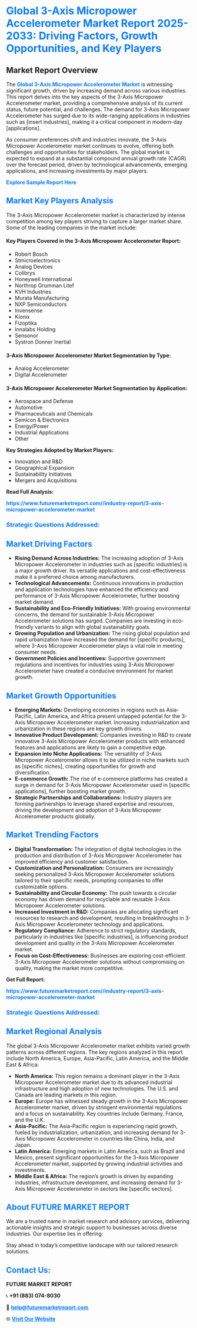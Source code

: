 <h1 style="color: #007BFF;">Global 3-Axis Micropower Accelerometer Market Report 2025-2033: Driving Factors, Growth Opportunities, and Key Players</h1>

<section id="overview">
<h2>Market Report Overview</h2>
<p>The <a href="https://www.futuremarketreport.com//industry-report/3-axis-micropower-accelerometer-market" style="color: #007BFF; text-decoration: none;"><strong>Global 3-Axis Micropower Accelerometer Market</strong></a> is witnessing significant growth, driven by increasing demand across various industries. This report delves into the key aspects of the 3-Axis Micropower Accelerometer market, providing a comprehensive analysis of its current status, future potential, and challenges. The demand for 3-Axis Micropower Accelerometer has surged due to its wide-ranging applications in industries such as [insert industries], making it a critical component in modern-day [applications].</p>
<p>As consumer preferences shift and industries innovate, the 3-Axis Micropower Accelerometer market continues to evolve, offering both challenges and opportunities for stakeholders. The global market is expected to expand at a substantial compound annual growth rate (CAGR) over the forecast period, driven by technological advancements, emerging applications, and increasing investments by major players.</p>
</section>

<section id="overview">
<p><a href="https://www.futuremarketreport.com//request-sample/reportId=83789" style="color: #007BFF; text-decoration: none;"><strong>Explore Sample Report Here</strong></a></p>
</section>

<section id="key-players">
<h2 style="color: #007BFF;">Market Key Players Analysis</h2>
<p>The 3-Axis Micropower Accelerometer market is characterized by intense competition among key players striving to capture a larger market share. Some of the leading companies in the market include:</p>
<h4>Key Players Covered in the 3-Axis Micropower Accelerometer Report:</h4>
<ul><li>Robert Bosch</li><li>Stmicroelectronics</li><li>Analog Devices</li><li>Colibrys</li><li>Honeywell International</li><li>Northrop Grumman Litef</li><li>KVH Industries</li><li>Murata Manufacturing</li><li>NXP Semiconductors</li><li>Invensense</li><li>Kionix</li><li>Fizoptika</li><li>Innalabs Holding</li><li>Sensonor</li><li>Systron Donner Inertial</li></ul>
<h4>3-Axis Micropower Accelerometer Market Segmentation by Type:</h4>
<ul><li>Analog Accelerometer</li><li>Digital Accelerometer</li></ul>

<h4>3-Axis Micropower Accelerometer Market Segmentation by Application:</h4>
<ul><li>Aerospace and Defense</li><li>Automotive</li><li>Pharmaceuticals and Chemicals</li><li>Semicon &amp; Electronics</li><li>Energy/Power</li><li>Industrial Applications</li><li>Other</li></ul>
<p><strong>Key Strategies Adopted by Market Players:</strong></p>
<ul>
<li>Innovation and R&D</li>
<li>Geographical Expansion</li>
<li>Sustainability Initiatives</li>
<li>Mergers and Acquisitions</li>
</ul>
</section>

<section>
<p><strong>Read Full Analysis: </strong></p><a href="https://www.futuremarketreport.com//industry-report/3-axis-micropower-accelerometer-market" style="color: #007BFF; text-decoration: none;"><strong>https://www.futuremarketreport.com//industry-report/3-axis-micropower-accelerometer-market</strong></a>
<h3 style="color: #007BFF;">Strategic Questions Addressed:</h3>
</section>

<section id="driving-factors">
<h2 style="color: #007BFF;">Market Driving Factors</h2>
<ul>
<li><strong>Rising Demand Across Industries:</strong> The increasing adoption of 3-Axis Micropower Accelerometer in industries such as [specific industries] is a major growth driver. Its versatile applications and cost-effectiveness make it a preferred choice among manufacturers.</li>
<li><strong>Technological Advancements:</strong> Continuous innovations in production and application technologies have enhanced the efficiency and performance of 3-Axis Micropower Accelerometer, further boosting market demand.</li>
<li><strong>Sustainability and Eco-Friendly Initiatives:</strong> With growing environmental concerns, the demand for sustainable 3-Axis Micropower Accelerometer solutions has surged. Companies are investing in eco-friendly variants to align with global sustainability goals.</li>
<li><strong>Growing Population and Urbanization:</strong> The rising global population and rapid urbanization have increased the demand for [specific products], where 3-Axis Micropower Accelerometer plays a vital role in meeting consumer needs.</li>
<li><strong>Government Policies and Incentives:</strong> Supportive government regulations and incentives for industries using 3-Axis Micropower Accelerometer have created a conducive environment for market growth.</li>
</ul>
</section>

<section id="growth-opportunities">
<h2 style="color: #007BFF;">Market Growth Opportunities</h2>
<ul>
<li><strong>Emerging Markets:</strong> Developing economies in regions such as Asia-Pacific, Latin America, and Africa present untapped potential for the 3-Axis Micropower Accelerometer market. Increasing industrialization and urbanization in these regions are key growth drivers.</li>
<li><strong>Innovative Product Development:</strong> Companies investing in R&D to create innovative 3-Axis Micropower Accelerometer products with enhanced features and applications are likely to gain a competitive edge.</li>
<li><strong>Expansion into Niche Applications:</strong> The versatility of 3-Axis Micropower Accelerometer allows it to be utilized in niche markets such as [specific niches], creating opportunities for growth and diversification.</li>
<li><strong>E-commerce Growth:</strong> The rise of e-commerce platforms has created a surge in demand for 3-Axis Micropower Accelerometer used in [specific applications], further boosting market growth.</li>
<li><strong>Strategic Partnerships and Collaborations:</strong> Industry players are forming partnerships to leverage shared expertise and resources, driving the development and adoption of 3-Axis Micropower Accelerometer products globally.</li>
</ul>
</section>

<section id="trending-factors">
<h2 style="color: #007BFF;">Market Trending Factors</h2>
<ul>
<li><strong>Digital Transformation:</strong> The integration of digital technologies in the production and distribution of 3-Axis Micropower Accelerometer has improved efficiency and customer satisfaction.</li>
<li><strong>Customization and Personalization:</strong> Consumers are increasingly seeking personalized 3-Axis Micropower Accelerometer solutions tailored to their specific needs, prompting companies to offer customizable options.</li>
<li><strong>Sustainability and Circular Economy:</strong> The push towards a circular economy has driven demand for recyclable and reusable 3-Axis Micropower Accelerometer solutions.</li>
<li><strong>Increased Investment in R&D:</strong> Companies are allocating significant resources to research and development, resulting in breakthroughs in 3-Axis Micropower Accelerometer technology and applications.</li>
<li><strong>Regulatory Compliance:</strong> Adherence to strict regulatory standards, particularly in industries like [specific industries], is influencing product development and quality in the 3-Axis Micropower Accelerometer market.</li>
<li><strong>Focus on Cost-Effectiveness:</strong> Businesses are exploring cost-efficient 3-Axis Micropower Accelerometer solutions without compromising on quality, making the market more competitive.</li>
</ul>
</section>

<section>
<p><strong>Get Full Report: </strong></p><a href="https://www.futuremarketreport.com//industry-report/3-axis-micropower-accelerometer-market" style="color: #007BFF; text-decoration: none;"><strong>https://www.futuremarketreport.com//industry-report/3-axis-micropower-accelerometer-market</strong></a>
<h3 style="color: #007BFF;">Strategic Questions Addressed:</h3>
</section>


<section id="regional-analysis">
<h2 style="color: #007BFF;">Market Regional Analysis</h2>
<p>The global 3-Axis Micropower Accelerometer market exhibits varied growth patterns across different regions. The key regions analyzed in this report include North America, Europe, Asia-Pacific, Latin America, and the Middle East & Africa:</p>
<ul>
<li><strong>North America:</strong> This region remains a dominant player in the 3-Axis Micropower Accelerometer market due to its advanced industrial infrastructure and high adoption of new technologies. The U.S. and Canada are leading markets in this region.</li>
<li><strong>Europe:</strong> Europe has witnessed steady growth in the 3-Axis Micropower Accelerometer market, driven by stringent environmental regulations and a focus on sustainability. Key countries include Germany, France, and the U.K.</li>
<li><strong>Asia-Pacific:</strong> The Asia-Pacific region is experiencing rapid growth, fueled by industrialization, urbanization, and increasing demand for 3-Axis Micropower Accelerometer in countries like China, India, and Japan.</li>
<li><strong>Latin America:</strong> Emerging markets in Latin America, such as Brazil and Mexico, present significant opportunities for the 3-Axis Micropower Accelerometer market, supported by growing industrial activities and investments.</li>
<li><strong>Middle East & Africa:</strong> The region’s growth is driven by expanding industries, infrastructure development, and increasing demand for 3-Axis Micropower Accelerometer in sectors like [specific sectors].</li>
</ul>
</section>

<footer>
<h2 style="color: #007BFF;">About FUTURE MARKET REPORT</h2>
<p>We are a trusted name in market research and advisory services, delivering actionable insights and strategic support to businesses across diverse industries. Our expertise lies in offering:</p>

<p>Stay ahead in today’s competitive landscape with our tailored research solutions.</p>

<h2 style="color: #007BFF;">Contact Us:</h2>
<p><strong>FUTURE MARKET REPORT</strong></p>
<p>📞 <strong>+91 (883) 074-8030</strong></p>
<p>📧 <strong><a href="mailto:help@futuremarketreport.com" style="color: #007BFF;">help@futuremarketreport.com</a></strong></p>
<p>🌐 <strong><a href="https://www.futuremarketreport.com/" style="color: #007BFF;">Visit Our Website</a></strong></p>
</footer>
